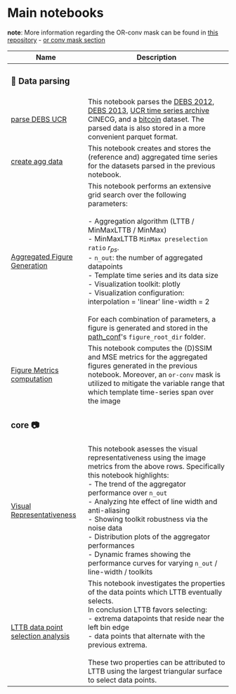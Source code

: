 # Main notebooks

**note**: More information regarding the OR-conv mask can be found in [this repository](https://github.com/predict-idlab/ts-datapoint-selection-vis) - [or conv mask section](https://github.com/predict-idlab/ts-datapoint-selection-vis/blob/main/details/OR-conv_masking.md)

| Name | Description |
|----|-------------|
| <h3> :wrench: **Data parsing** </h3> |  |
| [parse DEBS UCR](0.1_Parse_DEBS_UCR_BTC.ipynb) | This notebook parses the [DEBS 2012](https://debs.org/grand-challenges/2012/), [DEBS 2013](https://debs.org/grand-challenges/2013/), [UCR time series archive](https://arxiv.org/abs/1810.07758) CINECG, and a [bitcoin](https://www.kaggle.com/datasets/prasoonkottarathil/btcinusd) dataset. The parsed data is also stored in a more convenient parquet format. |
| [create agg data](0.2_Create_agg_data.ipynb) | This notebook creates and stores the (reference and) aggregated time series for the datasets parsed in the previous notebook. |
| [Aggregated Figure Generation](0.3_Fig_construction.ipynb) | This notebook performs an extensive grid search over the following parameters:<br><br> - Aggregation algorithm (LTTB / MinMaxLTTB / MinMax) <br> - MinMaxLTTB `MinMax preselection ratio` $r_{ps}$. <br> - `n_out`: the number of aggregated datapoints <br> - Template time series and its data size <br> - Visualization toolkit: plotly <br> - Visualization configuration: interpolation = 'linear' line-width = 2  <br><br> For each combination of parameters, a figure is generated and stored in the [path_conf](../agg_utils/path_conf.py)'s `figure_root_dir` folder. |
| [Figure Metrics computation](0.4_Fig_metrics.ipynb) | This notebook computes the (D)SSIM and MSE metrics for the aggregated figures generated in the previous notebook. Moreover, an `or-conv` mask is utilized to mitigate the variable range that which template time-series span over the image |
| <h3> **core** :camera: </h3> | |
| [Visual Representativeness](1.1_Visual_representativity.ipynb) | This notebook asesses the visual representativeness using the image metrics from the above rows. Specifically this notebook highlights:<br> - The trend of the aggregator performance over `n_out` <br> - Analyzing hte effect of line width and anti-aliasing <br> - Showing toolkit robustness via the noise data <br> - Distribution plots of the aggregator performances <br> - Dynamic frames showing the performance curves for varying `n_out` / line-width / toolkits  |
| [LTTB data point selection analysis](1.2_LTTB_datapoint_selection.ipynb) | This notebook investigates the properties of the data points which LTTB eventually selects. <br> In conclusion LTTB favors selecting: <br> - extrema datapoints that reside near the left bin edge <br> - data points that alternate with the previous extrema. <br><br> These two properties can be attributed to LTTB using the largest triangular surface to select data points.|